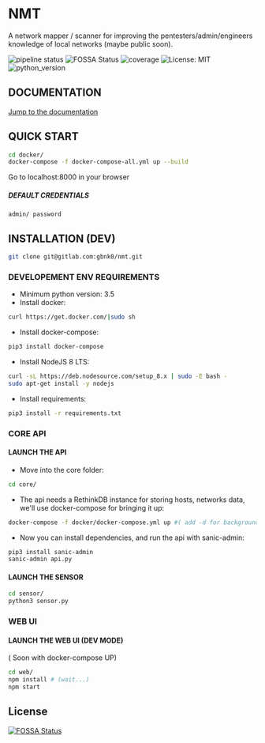 # NMT

A network mapper / scanner for improving the pentesters/admin/engineers knowledge of local networks (maybe public soon).



![pipeline status](https://travis-ci.org/gbnk0/nmt.svg?branch=develop)
![FOSSA Status](https://app.fossa.io/api/projects/git%2Bgithub.com%2Fgbnk0%2Fnmt.svg?type=shield)
![coverage](https://coveralls.io/repos/github/gbnk0/nmt/badge.svg?branch=develop)
![License: MIT](https://img.shields.io/badge/License-MIT-yellow.svg)
![python_version](https://img.shields.io/badge/python-3.5%2C3.6-blue.svg)




## DOCUMENTATION
[Jump to the documentation](https://github.com/gbnk0/nmt/wiki)


## QUICK START

```bash
cd docker/
docker-compose -f docker-compose-all.yml up --build
```

Go to localhost:8000 in your browser

##### DEFAULT CREDENTIALS
`admin/ password`


## INSTALLATION (DEV)
```bash
git clone git@gitlab.com:gbnk0/nmt.git
```
### DEVELOPEMENT ENV REQUIREMENTS
- Minimum python version: 3.5
- Install docker: 
```bash
curl https://get.docker.com/|sudo sh
```

- Install docker-compose: 
```bash
pip3 install docker-compose
```

- Install NodeJS 8 LTS:
```bash
curl -sL https://deb.nodesource.com/setup_8.x | sudo -E bash -
sudo apt-get install -y nodejs
```

- Install requirements:
```bash
pip3 install -r requirements.txt
```

### CORE API
#### LAUNCH THE API
- Move into the core folder:

```bash
cd core/
```

- The api needs a RethinkDB instance for storing hosts, networks data, we'll use docker-compose for bringing it up:

```bash
docker-compose -f docker/docker-compose.yml up #( add -d for background )

```

- Now you can install dependencies, and run the api with sanic-admin:

```bash
pip3 install sanic-admin
sanic-admin api.py
```


#### LAUNCH THE SENSOR
```bash
cd sensor/
python3 sensor.py
```


### WEB UI 
#### LAUNCH THE WEB UI (DEV MODE)
( Soon with docker-compose UP)

```bash
cd web/
npm install # (wait...)
npm start
```


## License
[![FOSSA Status](https://app.fossa.io/api/projects/git%2Bgithub.com%2Fgbnk0%2Fnmt.svg?type=large)](https://app.fossa.io/projects/git%2Bgithub.com%2Fgbnk0%2Fnmt?ref=badge_large)
